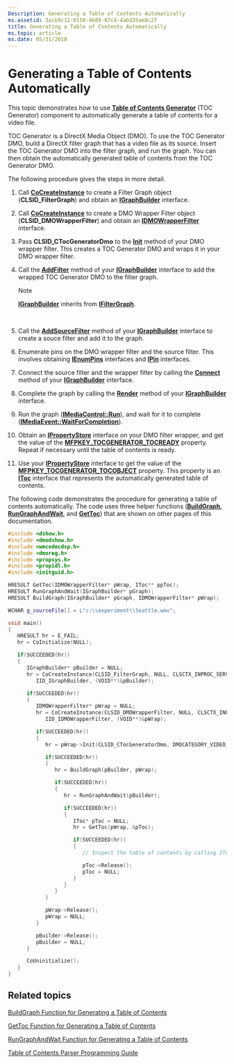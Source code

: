 ```yaml
---
Description: Generating a Table of Contents Automatically
ms.assetid: 3acb9c12-0158-4b89-87c4-4abd35ae8c2f
title: Generating a Table of Contents Automatically
ms.topic: article
ms.date: 05/31/2018
---
```


# Generating a Table of Contents Automatically

This topic demonstrates how to use [**Table of Contents Generator**](https://msdn.microsoft.com/library/Ff819466(v=VS.85).aspx) (TOC Generator) component to automatically generate a table of contents for a video file.

TOC Generator is a DirectX Media Object (DMO). To use the TOC Generator DMO, build a DirectX filter graph that has a video file as its source. Insert the TOC Generator DMO into the filter graph, and run the graph. You can then obtain the automatically generated table of contents from the TOC Generator DMO.

The following procedure gives the steps in more detail.

1.  Call [**CoCreateInstance**](https://msdn.microsoft.com/library/ms686615(v=VS.85).aspx) to create a Filter Graph object (**CLSID\_FilterGraph**) and obtain an [**IGraphBuilder**](https://msdn.microsoft.com/library/Dd390085(v=VS.85).aspx) interface.
2.  Call [**CoCreateInstance**](https://msdn.microsoft.com/library/ms686615(v=VS.85).aspx) to create a DMO Wrapper Filter object (**CLSID\_DMOWrapperFilter**) and obtain an [**IDMOWrapperFilter**](https://msdn.microsoft.com/library/Dd406848(v=VS.85).aspx) interface.
3.  Pass **CLSID\_CTocGeneratorDmo** to the [**Init**](https://msdn.microsoft.com/library/Dd406849(v=VS.85).aspx) method of your DMO wrapper filter. This creates a TOC Generator DMO and wraps it in your DMO wrapper filter.
4.  Call the [**AddFilter**](https://msdn.microsoft.com/library/Dd390016(v=VS.85).aspx) method of your [**IGraphBuilder**](https://msdn.microsoft.com/library/Dd390085(v=VS.85).aspx) interface to add the wrapped TOC Generator DMO to the filter graph.
    > [!Note]  
    > [**IGraphBuilder**](https://msdn.microsoft.com/library/Dd390085(v=VS.85).aspx) inherits from [**IFilterGraph**](https://msdn.microsoft.com/library/Dd389989(v=VS.85).aspx).

     

5.  Call the [**AddSourceFilter**](https://msdn.microsoft.com/library/Dd390087(v=VS.85).aspx) method of your [**IGraphBuilder**](https://msdn.microsoft.com/library/Dd390085(v=VS.85).aspx) interface to create a souce filter and add it to the graph.
6.  Enumerate pins on the DMO wrapper filter and the source filter. This involves obtaining [**IEnumPins**](https://msdn.microsoft.com/library/Dd376610(v=VS.85).aspx) interfaces and [**IPin**](https://msdn.microsoft.com/library/Dd390397(v=VS.85).aspx) interfaces.
7.  Connect the source filter and the wrapper filter by calling the [**Connect**](https://msdn.microsoft.com/library/Dd390088(v=VS.85).aspx) method of your [**IGraphBuilder**](https://msdn.microsoft.com/library/Dd390085(v=VS.85).aspx) interface.
8.  Complete the graph by calling the [**Render**](https://msdn.microsoft.com/library/Dd390089(v=VS.85).aspx) method of your [**IGraphBuilder**](https://msdn.microsoft.com/library/Dd390085(v=VS.85).aspx) interface.
9.  Run the graph ([**IMediaControl::Run**](https://msdn.microsoft.com/library/Dd390177(v=VS.85).aspx)), and wait for it to complete ([**IMediaEvent::WaitForCompletion**](https://msdn.microsoft.com/library/Dd406914(v=VS.85).aspx)).
10. Obtain an [**IPropertyStore**](https://msdn.microsoft.com/library/Bb761474(v=VS.85).aspx) interface on your DMO filter wrapper, and get the value of the [**MFPKEY\_TOCGENERATOR\_TOCREADY**](https://msdn.microsoft.com/library/Ff819466(v=VS.85).aspx) property. Repeat if necessary until the table of contents is ready.
11. Use your [**IPropertyStore**](https://msdn.microsoft.com/library/Bb761474(v=VS.85).aspx) interface to get the value of the [**MFPKEY\_TOCGENERATOR\_TOCOBJECT**](https://msdn.microsoft.com/library/Ff819466(v=VS.85).aspx) property. This property is an [**IToc**](/windows/desktop/api/wmcodecdsp/nn-wmcodecdsp-itoc) interface that represents the automatically generated table of contents.

The following code demonstrates the procedure for generating a table of contents automatically. The code uses three helper functions ([**BuildGraph**](buildgraph-method-for-generating-a-table-of-contents.md), [**RunGraphAndWait**](rungraphandwait-method-for-generating-a-table-of-contents.md), and [**GetToc**](gettoc-method-for-generating-a-table-of-contents.md)) that are shown on other pages of this documentation.


```C++
#include <dshow.h>
#include <dmodshow.h>
#include <wmcodecdsp.h>
#include <dmoreg.h>
#include <propsys.h>
#include <propidl.h>
#include <initguid.h>

HRESULT GetToc(IDMOWrapperFilter* pWrap, IToc** ppToc);
HRESULT RunGraphAndWait(IGraphBuilder* pGraph);
HRESULT BuildGraph(IGraphBuilder* pGraph, IDMOWrapperFilter* pWrap);

WCHAR g_sourceFile[] = L"c:\\experiment\\Seattle.wmv";

void main()
{
   HRESULT hr = E_FAIL;
   hr = CoInitialize(NULL);

   if(SUCCEEDED(hr))
   {
      IGraphBuilder* pBuilder = NULL;
      hr = CoCreateInstance(CLSID_FilterGraph, NULL, CLSCTX_INPROC_SERVER, 
         IID_IGraphBuilder, (VOID**)&pBuilder);

      if(SUCCEEDED(hr))
      {
         IDMOWrapperFilter* pWrap = NULL;
         hr = CoCreateInstance(CLSID_DMOWrapperFilter, NULL, CLSCTX_INPROC, 
            IID_IDMOWrapperFilter, (VOID**)&pWrap);

         if(SUCCEEDED(hr))
         {
            hr = pWrap->Init(CLSID_CTocGeneratorDmo, DMOCATEGORY_VIDEO_EFFECT); 

            if(SUCCEEDED(hr))
            {
               hr = BuildGraph(pBuilder, pWrap);

               if(SUCCEEDED(hr))
               {
                  hr = RunGraphAndWait(pBuilder);

                  if(SUCCEEDED(hr))
                  {
                     IToc* pToc = NULL;
                     hr = GetToc(pWrap, &pToc);

                     if(SUCCEEDED(hr))
                     {
                        // Inspect the table of contents by calling IToc methods.

                        pToc->Release();
                        pToc = NULL;
                     }
                  }
               }
            }

            pWrap->Release();
            pWrap = NULL;
         }

         pBuilder->Release();
         pBuilder = NULL;
      }

      CoUninitialize();
   }
}
```



## Related topics

<dl> <dt>

[BuildGraph Function for Generating a Table of Contents](buildgraph-method-for-generating-a-table-of-contents.md)
</dt> <dt>

[GetToc Function for Generating a Table of Contents](gettoc-method-for-generating-a-table-of-contents.md)
</dt> <dt>

[RunGraphAndWait Function for Generating a Table of Contents](rungraphandwait-method-for-generating-a-table-of-contents.md)
</dt> <dt>

[Table of Contents Parser Programming Guide](toc-parser-programming-guide.md)
</dt> </dl>

 

 



